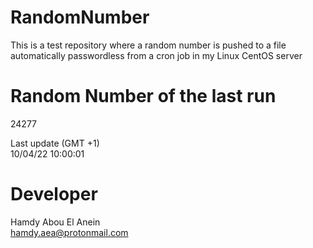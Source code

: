 # RandomNumber    
This is a test repository where a random number is pushed to a file automatically passwordless from a cron job in my Linux CentOS server    
# Random Number of the last run   
24277
      
Last update (GMT +1)    
10/04/22 10:00:01
# Developer    
Hamdy Abou El Anein   
hamdy.aea@protonmail.com
